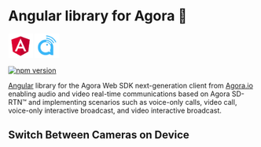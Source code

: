 # Angular library for Agora 🚀
<img src="images/angular-logo.svg" width="50px" height="50px" alt="Angular"/>
<img src="images/agora-logo.png" width="50px" height="50px" alt="Agora"/>

[![npm version](https://badge.fury.io/js/ngx-agora-sdk-ng.svg)](https://badge.fury.io/js/ngx-agora-sdk-ng)

[Angular](https://angular.io/) library for the Agora Web SDK next-generation client from [Agora.io](https://www.agora.io/en/) enabling audio and video real-time communications based on Agora SD-RTN™ and implementing scenarios such as voice-only calls, video call, voice-only interactive broadcast, and video interactive broadcast. 


## Switch Between Cameras on Device
